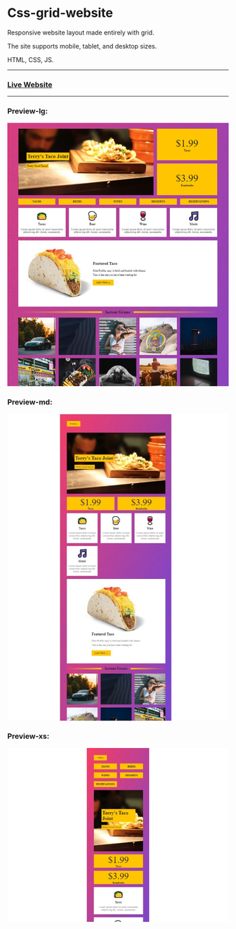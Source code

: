 # Css-grid-website
Responsive website layout made entirely with grid.

The site supports mobile, tablet, and desktop sizes.

HTML, CSS, JS.

***
### [Live Website](https://gianluigivitale.github.io/css-grid-website/)
***
### Preview-lg:
![Preview](images/preview-lg.jpg "Preview")
### Preview-md:
![Preview](images/preview-md.jpg "Preview")
### Preview-xs:
![Preview](images/preview-xs.jpg "Preview")
